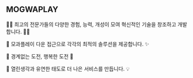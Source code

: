 ## MOGWAPLAY

👨‍💻 최고의 전문가들의 다양한 경험, 능력, 개성이 모여 혁신적인 기술을 창조하고 개발합니다. 👩‍💻

🌈 모과플레이 다운 접근으로 각각의 최적의 솔루션을 제공합니다. ✨

🙌 경계없는 도전, 행복한 도전 🙌

🤔 열린생각과 유연한 태도로 더 나은 서비스를 만듭니다. 💡
